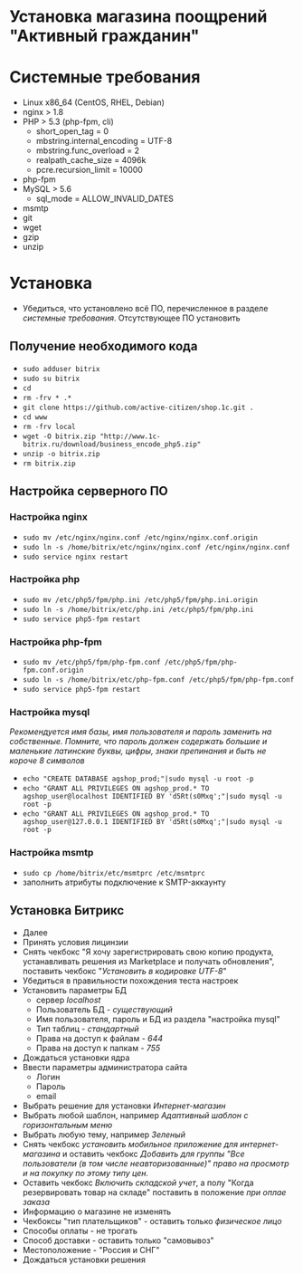 Установка магазина поощрений "Активный гражданин"
===

# Системные требования

* Linux x86_64 (CentOS, RHEL, Debian)
* nginx > 1.8
* PHP > 5.3 (php-fpm, cli)
    * short_open_tag = 0
    * mbstring.internal_encoding = UTF-8
    * mbstring.func_overload = 2
    * realpath_cache_size = 4096k
    * pcre.recursion_limit = 10000
* php-fpm
* MySQL > 5.6
    * sql_mode = ALLOW_INVALID_DATES
* msmtp
* git
* wget
* gzip
* unzip

# Установка

- Убедиться, что установлено всё ПО, перечисленное в разделе *системные
  требования*. Отсутствующее ПО установить

## Получение необходимого кода
- `sudo adduser bitrix`
- `sudo su bitrix`
- `cd`
- `rm -frv * .*`
- `git clone https://github.com/active-citizen/shop.1c.git .`
- `cd www`
- `rm -frv local`
- `wget -O bitrix.zip "http://www.1c-bitrix.ru/download/business_encode_php5.zip"`
- `unzip -o bitrix.zip`
- `rm bitrix.zip`

## Настройка серверного ПО

### Настройка nginx
- `sudo mv /etc/nginx/nginx.conf /etc/nginx/nginx.conf.origin`
- `sudo ln -s /home/bitrix/etc/nginx/nginx.conf /etc/nginx/nginx.conf`
- `sudo service nginx restart`

### Настройка php
- `sudo mv /etc/php5/fpm/php.ini /etc/php5/fpm/php.ini.origin`
- `sudo ln -s /home/bitrix/etc/php.ini /etc/php5/fpm/php.ini`
- `sudo service php5-fpm restart`

### Настройка php-fpm

- `sudo mv /etc/php5/fpm/php-fpm.conf /etc/php5/fpm/php-fpm.conf.origin`
- `sudo ln -s /home/bitrix/etc/php-fpm.conf /etc/php5/fpm/php-fpm.conf`
- `sudo service php5-fpm restart`

### Настройка mysql

*Рекомендуется имя базы, имя пользователя и пароль заменить на собственные.
Помните, что пароль должен содержать большие и маленькие латинские буквы, цифры,
знаки препинания и быть не короче 8 символов*

- `echo "CREATE DATABASE agshop_prod;"|sudo mysql -u root -p`
- `echo "GRANT ALL PRIVILEGES ON agshop_prod.* TO agshop_user@localhost IDENTIFIED BY 'd5Rt(s0Mxq';"|sudo mysql -u root -p`
- `echo "GRANT ALL PRIVILEGES ON agshop_prod.* TO agshop_user@127.0.0.1 IDENTIFIED BY 'd5Rt(s0Mxq';"|sudo mysql -u root -p`

### Настройка msmtp
- `sudo cp /home/bitrix/etc/msmtprc /etc/msmtprc`
- заполнить атрибуты подключение к SMTP-аккаунту


## Установка Битрикс

- Далее
- Принять условия лицинзии
- Снять чекбокс "Я хочу зарегистрировать свою копию продукта, устанавливать решения из
  Marketplace и получать обновления", поставить чекбокс "*Установить в кодировке
  UTF-8*"
- Убедиться в правильности похождения теста настроек
- Установить параметры БД
    - сервер *localhost*
    - Пользователь БД - *существующий*
    - Имя пользователя, пароль и БД из раздела "настройка mysql"
    - Тип таблиц - *стандартный*
    - Права на доступ к файлам - *644*
    - Права на доступ к папкам - *755*
- Дождаться установки ядра
- Ввести параметры администратора сайта
    - Логин
    - Пароль
    - email
- Выбрать решение для установки *Интернет-магазин*
- Выбрать любой шаблон, например *Адаптивный шаблон с горизонтальным меню*
- Выбрать любую тему, например *Зеленый*
- Снять чекбокс *установить мобильное приложение для интернет-магазина* и оставить
  чекбокс *Добавить для группы "Все пользователи (в том числе неавторизованные)"
  право на просмотр и на покупку по этому типу цен.*
- Оставить чекбокс *Включить складской учет*, а полу "Когда резервировать товар на
  складе" поставить в положение *при оплае заказа*
- Информацию о магазине не изменять
- Чекбоксы "тип плательщиков" - оставить только *физическое лицо*
- Способы оплаты - не трогать
- Способ доставки - оставить только "самовывоз"
- Местоположение - "Россия и СНГ"
- Дождаться установки решения





